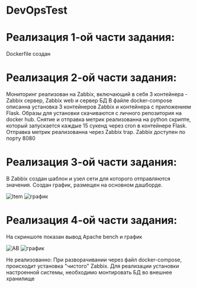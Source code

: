# DevOpsTest

# Реализация 1-ой части задания:
Dockerfile создан

# Реализация 2-ой части задания:
Мониторинг реализован на Zabbix, включающий в себя 3 контейнера - Zabbix сервер, Zabbix web и сервер БД
В файле docker-compose описанна установка 3 контейнеров Zabbix и контейнера с приложением Flask. Образы для установки скачиваются с личного репозитория на docker hub.
Снятие и отправка метрик реализованна на python скрипте, который запускается каждые 15 сукенд через cron в контейнере Flask. Отправка метрик реализованна через Zabbix trap.
Zabbix доступен по порту 8080

# Реализация 3-ой части задания:
В Zabbix создан шаблон и узел сети для которого отправляются значения. Создан график, размещен на основном дашборде.

![Item](https://user-images.githubusercontent.com/51418727/110631640-ca6be900-81b7-11eb-8278-7db9a65cf703.jpg)
![график](https://user-images.githubusercontent.com/51418727/110631642-cb047f80-81b7-11eb-89ec-5072cf543645.jpg)



# Реализация 4-ой части задания:
На скриншоте показан вывод Apache bench и график

![AB](https://user-images.githubusercontent.com/51418727/110631870-0d2dc100-81b8-11eb-8f41-3b1700791bf4.jpg)
![график](https://user-images.githubusercontent.com/51418727/110631874-0e5eee00-81b8-11eb-9455-537ba21c4bba.jpg)

Не реализованно:
При разворачивании через файл docker-compose, происходит установка "чистого" Zabbix. Для реализации установки настроенной системы, необходимо монтировать БД во внешнее хранилище
